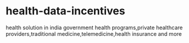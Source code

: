 # health-data-incentives
health solution in india 
government health programs,private healthcare providers,traditional medicine,telemedicine,health insurance and more

